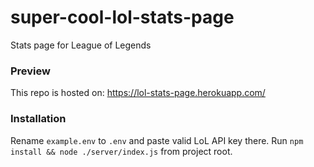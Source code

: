 # super-cool-lol-stats-page
Stats page for League of Legends

### Preview
This repo is hosted on: https://lol-stats-page.herokuapp.com/

### Installation
Rename `example.env` to `.env` and paste valid LoL API key there.
Run `npm install && node ./server/index.js` from project root.
